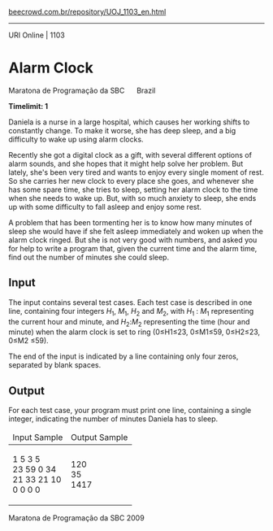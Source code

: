 <p><a href="https://www.beecrowd.com.br/repository/UOJ_1103_en.html">beecrowd.com.br/repository/UOJ_1103_en.html</a></p><hr>
<div>
<span>URI Online | 1103</span>
<h1>Alarm Clock</h1>
<div><p>Maratona de Programação da SBC <img alt="" src="https://resources.beecrowd.com.br/gallery/images/flags/br.gif" style="width: 16px; height: 11px; "> Brazil</p></div>
  <strong>Timelimit: 1</strong>
</div>
<div>
<div>
  <p>Daniela is a nurse in a large hospital, which causes her working shifts to constantly change. To make it worse, she has deep sleep, and a big difficulty to wake up using alarm clocks.</p>
  <p>Recently she got a digital clock as a gift, with several different options of alarm sounds, and she hopes that it might help solve her problem. But lately, she's been very tired and wants to enjoy every single moment of rest. So she carries her new clock to every place she goes, and whenever she has some spare time, she tries to sleep, setting her alarm clock to the time when she needs to wake up. But, with so much anxiety to sleep, she ends up with some difficulty to fall asleep and enjoy some rest.</p>
  <p>A problem that has been tormenting her is to know how many minutes of sleep she would have if she felt asleep immediately and woken up when the alarm clock ringed. But she is not very good with numbers, and asked you for help to write a program that, given the current time and the alarm time, find out the number of minutes she could sleep.</p>
</div>
<h2>Input</h2>
<div>
  <p>The input contains several test cases. Each test case is described in one line, containing four integers <span><i>H</i><sub>1</sub></span>, <span><i>M</i><sub>1</sub></span>, <span><i>H</i><sub>2</sub></span> and <span><i>M</i><sub>2</sub></span>, with <span><i>H</i><sub>1</sub> : <i>M</i><sub>1</sub></span> representing the current hour and minute, and <span><i>H</i><sub>2</sub>:<i>M</i><sub>2</sub></span> representing the time (hour and minute) when the alarm clock is set to ring (0≤H1≤23, 0≤M1≤59, 0≤H2≤23, 0≤M2 ≤59).</p>
  <p>The end of the input is indicated by a line containing only four zeros, separated by blank spaces.</p>
</div>
<h2>Output</h2>
<div>
  <p>
   For each test case, your program must print one line, containing a single integer, indicating the number of minutes Daniela has to sleep.</p>
</div>
<div></div>
  <table>
    <thead>
      <tr>
        <td>Input Sample</td>
        <td>Output Sample</td>
      </tr>
    </thead>
    <tbody>
      <tr>
        <td>
          <p>
           1 5 3 5 <br>
           23 59 0 34 <br>
           21 33 21 10 <br>
           0 0 0 0</p>
        </td>
        <td>
          <p>
           120<br>
           35<br>
           1417</p>
        </td>
      </tr>
    </tbody>
  </table>
  <p>
  Maratona de Programação da SBC 2009</p>
</div>
